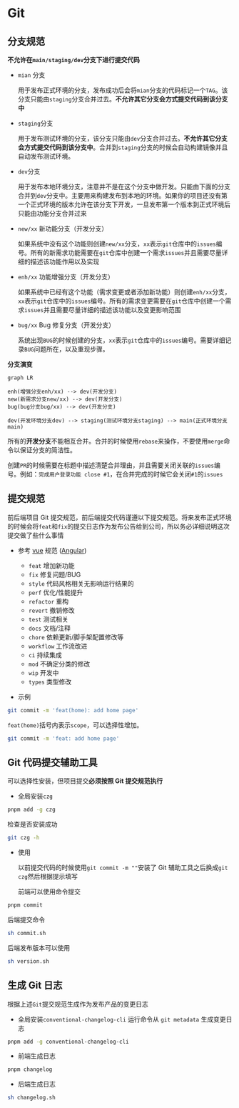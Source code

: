 # Git

## 分支规范

**不允许在`main/staging/dev`分支下进行提交代码**

- `mian` 分支

  用于发布正式环境的分支，发布成功后会将`mian`分支的代码标记一个`TAG`。该分支只能由`staging`分支合并过去。**不允许其它分支会方式提交代码到该分支中**

- `staging`分支

  用于发布测试环境的分支，该分支只能由`dev`分支合并过去。**不允许其它分支会方式提交代码到该分支中**。合并到`staging`分支的时候会自动构建镜像并且自动发布测试环境。

- `dev`分支

  用于发布本地环境分支，注意并不是在这个分支中做开发。只能由下面的分支合并到`dev`分支中。主要用来构建发布到本地的环境。如果你的项目还没有第一个正式环境的版本允许在该分支下开发，一旦发布第一个版本到正式环境后只能由功能分支合并过来

- `new/xx` 新功能分支（开发分支）

  如果系统中没有这个功能则创建`new/xx`分支，`xx`表示`git`仓库中的`issues`编号。所有的新需求功能需要在`git`仓库中创建一个需求`issues`并且需要尽量详细的描述该功能作用以及实现

- `enh/xx` 功能增强分支（开发分支）

  如果系统中已经有这个功能（需求变更或者添加新功能）则创建`enh/xx`分支，`xx`表示`git`仓库中的`issues`编号。所有的需求变更需要在`git`仓库中创建一个需求`issues`并且需要尽量详细的描述该功能以及变更影响范围

- `bug/xx` Bug 修复分支（开发分支）

  系统出现`BUG`的时候创建的分支，`xx`表示`git`仓库中的`issues`编号。需要详细记录`BUG`问题所在，以及重现步骤。

**分支演变**

```mermaid
graph LR

enh(增强分支enh/xx) --> dev(开发分支)
new(新需求分支new/xx) --> dev(开发分支)
bug(bug分支bug/xx) --> dev(开发分支)

dev(开发环境分支dev) --> staging(测试环境分支staging) --> main(正式环境分支main)
```

所有的**开发分支**不能相互合并。合并的时候使用`rebase`来操作，不要使用`merge`命令以保证分支的简洁性。

创建`PR`的时候需要在标题中描述清楚合并理由，并且需要关闭关联的`issues`编号。例如：`完成用户登录功能 close #1`，在合并完成的时候它会关闭`#1`的`issues`

## 提交规范

前后端项目 Git 提交规范，前后端提交代码谨遵以下提交规范。将来发布正式环境的时候会将`feat`和`fix`的提交日志作为发布公告给到公司，所以务必详细说明这次提交做了些什么事情

- 参考 [vue](https://github.com/vuejs/vue/blob/dev/.github/COMMIT_CONVENTION.md) 规范 ([Angular](https://github.com/conventional-changelog/conventional-changelog/tree/master/packages/conventional-changelog-angular))

  - `feat` 增加新功能
  - `fix` 修复问题/BUG
  - `style` 代码风格相关无影响运行结果的
  - `perf` 优化/性能提升
  - `refactor` 重构
  - `revert` 撤销修改
  - `test` 测试相关
  - `docs` 文档/注释
  - `chore` 依赖更新/脚手架配置修改等
  - `workflow` 工作流改进
  - `ci` 持续集成
  - `mod` 不确定分类的修改
  - `wip` 开发中
  - `types` 类型修改

- 示例

```bash
git commit -m 'feat(home): add home page'
```

`feat(home)`括号内表示`scope`，可以选择性增加。

```sh
git commit -m 'feat: add home page'
```

## Git 代码提交辅助工具

可以选择性安装，但项目提交**必须按照 Git 提交规范执行**

- 全局安装`czg`

```sh
pnpm add -g czg
```

检查是否安装成功

```sh
git czg -h
```

- 使用

  以前提交代码的时候使用`git commit -m ""`安装了 Git 辅助工具之后换成`git czg`然后根据提示填写

  前端可以使用命令提交

```sh
pnpm commit
```

后端提交命令

```sh
sh commit.sh
```

后端发布版本可以使用

```sh
sh version.sh
```

## 生成 Git 日志

根据上述`Git`提交规范生成作为发布产品的变更日志

- 全局安装`conventional-changelog-cli`
  运行命令从 `git metadata` 生成变更日志

```sh
pnpm add -g conventional-changelog-cli
```

- 前端生成日志

```sh
pnpm changelog
```

- 后端生成日志

```sh
sh changelog.sh
```
